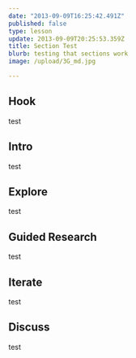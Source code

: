 ```yaml
---
date: "2013-09-09T16:25:42.491Z"
published: false
type: lesson
update: 2013-09-09T20:25:53.359Z
title: Section Test
blurb: testing that sections work
image: /upload/3G_md.jpg

---
```


## Hook
test
<!-- -->
## Intro
test<!-- -->
## Explore
test<!-- -->
## Guided Research
test<!-- -->
## Iterate
test<!-- -->
## Discuss
test
